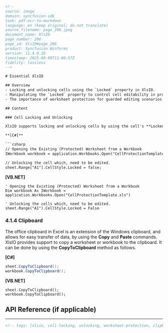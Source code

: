 ```html
<!-- 
source: image
domain: syncfusion-sdk
task: pdf-ocr-to-markdown
language: en (keep original; do not translate)
source_filename: page_206.jpeg
document_name: XlsIO
page_number: 206
page_id: XlsIO#page_206
product: Syncfusion Winforms
version: 11.4.0.26
timestamp: 2025-08-09T11:00:57Z
fidelity: lossless
-->

# Essential XlsIO

## Overview
- Locking and unlocking cells using the `Locked` property in XlsIO.
- Manipulating the `Locked` property to control cell editability in protected worksheets.
- The importance of worksheet protection for guarded editing scenarios.

## Content

### Cell Locking and Unlocking

XlsIO supports locking and unlocking cells by using the cell's **Locked** property, which can be manipulated to make certain cells editable in a protected worksheet. Please note that locking/unlocking a cell in an unprotected worksheet has no effect. For protecting the worksheet, see [Worksheet Protection](#).

**[C#]**

```csharp
// Opening the Existing (Protected) Worksheet from a Workbook
IWorkbook workbook = application.Workbooks.Open("CellProtectionTemplate.xls");

// Unlocking the cell which, need to be edited.
sheet.Range["A1"].CellStyle.Locked = false;
```

**[VB.NET]**

```vbnet
' Opening the Existing (Protected) Worksheet from a Workbook
Dim workbook As IWorkbook = application.Workbooks.Open("CellProtectionTemplate.xls")

' Unlocking the cells which, need to be edited.
sheet.Range("A1").CellStyle.Locked = False
```

### 4.1.4 Clipboard

The office clipboard in Excel is an extension of the Windows clipboard, and allows for easy transfer of data, by using the **Copy** and **Paste** commands. XlsIO provides support to copy a worksheet or workbook to the clipboard. It can be done by using the **CopyToClipboard** method as follows.

**[C#]**

```csharp
sheet.CopyToClipboard();
workbook.CopyToClipboard();
```

**[VB.NET]**

```vbnet
sheet.CopyToClipboard();
workbook.CopyToClipboard();
```

## API Reference (if applicable)

---

```html
<!-- tags: [xlsio, cell-locking, unlocking, worksheet-protection, clipboard, copy-to-clipboard, cell-protection, editability-configuration] keywords: [XlsIO, celllocked, cellUnlocking, worksheetProtection, clipboardIntegration, copyToClipboard] -->
``` 
```